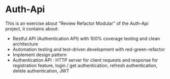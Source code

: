 # Auth-Api
This is an exercise about "Review Refactor Modular" of the Auth-Api project, it contains about:

- Restful API (Authentication API) with 100% coverage testing and clean architecture
- Automation testing and test-driven development with red-green-refactor
- Implement design pattern
- Authentication API : HTTP server for client requests and response for registration feature, login / get authentication, refresh authentication, delete authentication, JWT



